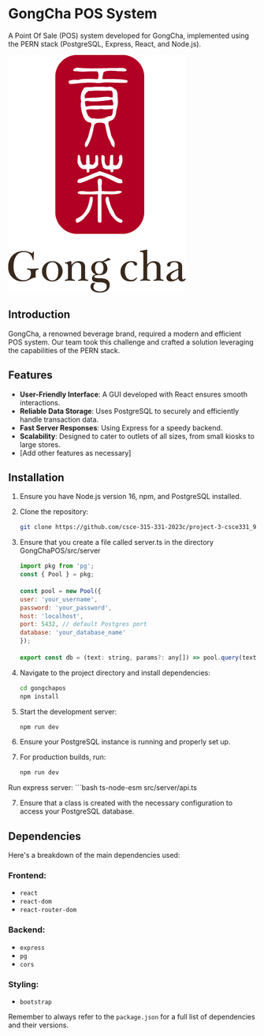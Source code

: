 # GongCha POS System

A Point Of Sale (POS) system developed for GongCha, implemented using the PERN stack (PostgreSQL, Express, React, and Node.js).

![GongCha Logo](GongChaPOS/src/assets/images/GongChaLogo.png)

## Introduction

GongCha, a renowned beverage brand, required a modern and efficient POS system. Our team took this challenge and crafted a solution leveraging the capabilities of the PERN stack.

## Features

- **User-Friendly Interface**: A GUI developed with React ensures smooth interactions.
- **Reliable Data Storage**: Uses PostgreSQL to securely and efficiently handle transaction data.
- **Fast Server Responses**: Using Express for a speedy backend.
- **Scalability**: Designed to cater to outlets of all sizes, from small kiosks to large stores.
- [Add other features as necessary]

## Installation

1. Ensure you have Node.js version 16, npm, and PostgreSQL installed.

2. Clone the repository:
   ```bash
   git clone https://github.com/csce-315-331-2023c/project-3-csce331_900_00g.git

3. Ensure that you create a file called server.ts in the directory GongChaPOS/src/server
    ```javascript
    import pkg from 'pg';
    const { Pool } = pkg;

    const pool = new Pool({
    user: 'your_username',
    password: 'your_password',
    host: 'localhost',
    port: 5432, // default Postgres port
    database: 'your_database_name'
    });
    
    export const db = (text: string, params?: any[]) => pool.query(text, params);

3. Navigate to the project directory and install dependencies:
   ```bash
   cd gongchapos
   npm install

4. Start the development server:
   ```bash
   npm run dev

5. Ensure your PostgreSQL instance is running and properly set up.

6. For production builds, run:
   ```bash
   npm run dev
Run express server:
    ```bash
    ts-node-esm  src/server/api.ts

7. Ensure that a class is created with the necessary configuration to access your PostgreSQL database.

## Dependencies

Here's a breakdown of the main dependencies used:

### Frontend:

- `react`
- `react-dom`
- `react-router-dom`

### Backend:

- `express`
- `pg`
- `cors`

### Styling:

- `bootstrap`

Remember to always refer to the `package.json` for a full list of dependencies and their versions.
